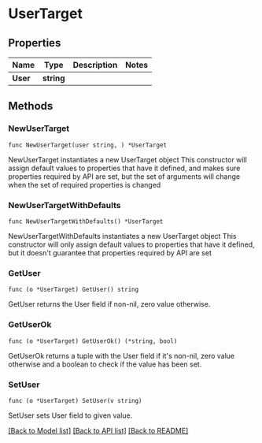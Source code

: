 # UserTarget

## Properties

Name | Type | Description | Notes
------------ | ------------- | ------------- | -------------
**User** | **string** |  | 

## Methods

### NewUserTarget

`func NewUserTarget(user string, ) *UserTarget`

NewUserTarget instantiates a new UserTarget object
This constructor will assign default values to properties that have it defined,
and makes sure properties required by API are set, but the set of arguments
will change when the set of required properties is changed

### NewUserTargetWithDefaults

`func NewUserTargetWithDefaults() *UserTarget`

NewUserTargetWithDefaults instantiates a new UserTarget object
This constructor will only assign default values to properties that have it defined,
but it doesn't guarantee that properties required by API are set

### GetUser

`func (o *UserTarget) GetUser() string`

GetUser returns the User field if non-nil, zero value otherwise.

### GetUserOk

`func (o *UserTarget) GetUserOk() (*string, bool)`

GetUserOk returns a tuple with the User field if it's non-nil, zero value otherwise
and a boolean to check if the value has been set.

### SetUser

`func (o *UserTarget) SetUser(v string)`

SetUser sets User field to given value.



[[Back to Model list]](../README.md#documentation-for-models) [[Back to API list]](../README.md#documentation-for-api-endpoints) [[Back to README]](../README.md)


